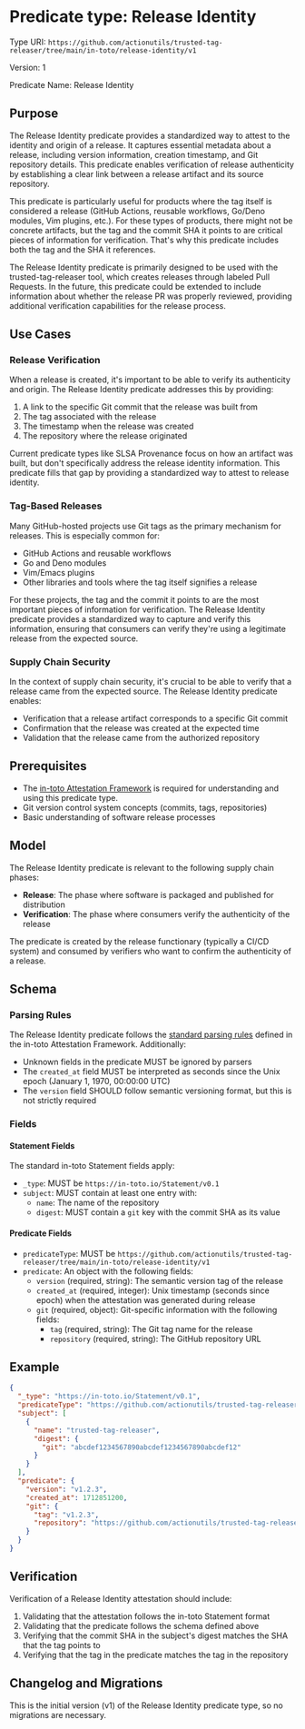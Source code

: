 # Predicate type: Release Identity

Type URI: `https://github.com/actionutils/trusted-tag-releaser/tree/main/in-toto/release-identity/v1`

Version: 1

Predicate Name: Release Identity

## Purpose

The Release Identity predicate provides a standardized way to attest to the identity and origin of a release. It captures essential metadata about a release, including version information, creation timestamp, and Git repository details. This predicate enables verification of release authenticity by establishing a clear link between a release artifact and its source repository.

This predicate is particularly useful for products where the tag itself is considered a release (GitHub Actions, reusable workflows, Go/Deno modules, Vim plugins, etc.). For these types of products, there might not be concrete artifacts, but the tag and the commit SHA it points to are critical pieces of information for verification. That's why this predicate includes both the tag and the SHA it references.

The Release Identity predicate is primarily designed to be used with the trusted-tag-releaser tool, which creates releases through labeled Pull Requests. In the future, this predicate could be extended to include information about whether the release PR was properly reviewed, providing additional verification capabilities for the release process.

## Use Cases

### Release Verification

When a release is created, it's important to be able to verify its authenticity and origin. The Release Identity predicate addresses this by providing:

1. A link to the specific Git commit that the release was built from
2. The tag associated with the release
3. The timestamp when the release was created
4. The repository where the release originated

Current predicate types like SLSA Provenance focus on how an artifact was built, but don't specifically address the release identity information. This predicate fills that gap by providing a standardized way to attest to release identity.

### Tag-Based Releases

Many GitHub-hosted projects use Git tags as the primary mechanism for releases. This is especially common for:

- GitHub Actions and reusable workflows
- Go and Deno modules
- Vim/Emacs plugins
- Other libraries and tools where the tag itself signifies a release

For these projects, the tag and the commit it points to are the most important pieces of information for verification. The Release Identity predicate provides a standardized way to capture and verify this information, ensuring that consumers can verify they're using a legitimate release from the expected source.

### Supply Chain Security

In the context of supply chain security, it's crucial to be able to verify that a release came from the expected source. The Release Identity predicate enables:

- Verification that a release artifact corresponds to a specific Git commit
- Confirmation that the release was created at the expected time
- Validation that the release came from the authorized repository

## Prerequisites

- The [in-toto Attestation Framework](https://github.com/in-toto/attestation) is required for understanding and using this predicate type.
- Git version control system concepts (commits, tags, repositories)
- Basic understanding of software release processes

## Model

The Release Identity predicate is relevant to the following supply chain phases:

- **Release**: The phase where software is packaged and published for distribution
- **Verification**: The phase where consumers verify the authenticity of the release

The predicate is created by the release functionary (typically a CI/CD system) and consumed by verifiers who want to confirm the authenticity of a release.

## Schema

### Parsing Rules

The Release Identity predicate follows the [standard parsing rules](https://github.com/in-toto/attestation/blob/main/spec/v0.1.0/README.md#parsing-rules) defined in the in-toto Attestation Framework. Additionally:

- Unknown fields in the predicate MUST be ignored by parsers
- The `created_at` field MUST be interpreted as seconds since the Unix epoch (January 1, 1970, 00:00:00 UTC)
- The `version` field SHOULD follow semantic versioning format, but this is not strictly required

### Fields

#### Statement Fields

The standard in-toto Statement fields apply:

- `_type`: MUST be `https://in-toto.io/Statement/v0.1`
- `subject`: MUST contain at least one entry with:
  - `name`: The name of the repository
  - `digest`: MUST contain a `git` key with the commit SHA as its value

#### Predicate Fields

- `predicateType`: MUST be `https://github.com/actionutils/trusted-tag-releaser/tree/main/in-toto/release-identity/v1`
- `predicate`: An object with the following fields:
  - `version` (required, string): The semantic version tag of the release
  - `created_at` (required, integer): Unix timestamp (seconds since epoch) when the attestation was generated during release
  - `git` (required, object): Git-specific information with the following fields:
    - `tag` (required, string): The Git tag name for the release
    - `repository` (required, string): The GitHub repository URL

## Example

```json
{
  "_type": "https://in-toto.io/Statement/v0.1",
  "predicateType": "https://github.com/actionutils/trusted-tag-releaser/tree/main/in-toto/release-identity/v1",
  "subject": [
    {
      "name": "trusted-tag-releaser",
      "digest": {
        "git": "abcdef1234567890abcdef1234567890abcdef12"
      }
    }
  ],
  "predicate": {
    "version": "v1.2.3",
    "created_at": 1712851200,
    "git": {
      "tag": "v1.2.3",
      "repository": "https://github.com/actionutils/trusted-tag-releaser"
    }
  }
}
```

## Verification

Verification of a Release Identity attestation should include:

1. Validating that the attestation follows the in-toto Statement format
2. Validating that the predicate follows the schema defined above
3. Verifying that the commit SHA in the subject's digest matches the SHA that the tag points to
4. Verifying that the tag in the predicate matches the tag in the repository


## Changelog and Migrations

This is the initial version (v1) of the Release Identity predicate type, so no migrations are necessary.